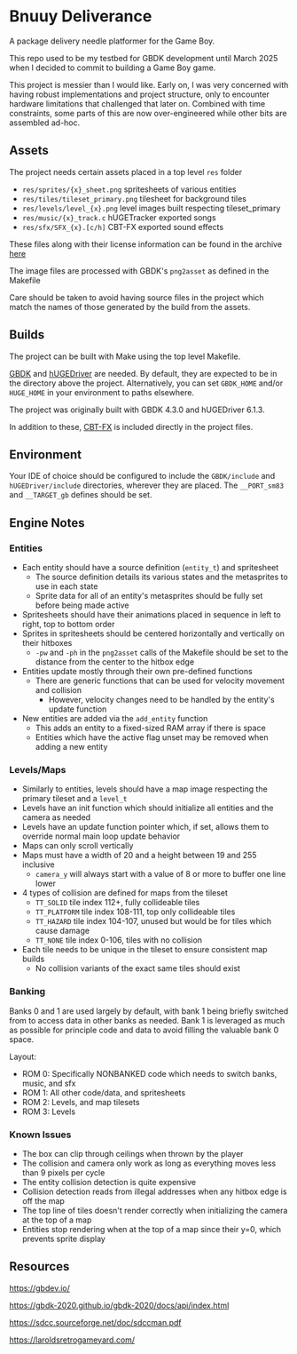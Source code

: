 # Bnuuy Deliverance

A package delivery needle platformer for the Game Boy.

This repo used to be my testbed for GBDK development until March 2025 when I decided to commit 
to building a Game Boy game.

This project is messier than I would like.
Early on, I was very concerned with having robust implementations and project structure, only to 
encounter hardware limitations that challenged that later on. Combined with time constraints, 
some parts of this are now over-engineered while other bits are assembled ad-hoc.

## Assets

The project needs certain assets placed in a top level `res` folder

* `res/sprites/{x}_sheet.png` spritesheets of various entities
* `res/tiles/tileset_primary.png` tilesheet for background tiles
* `res/levels/level_{x}.png` level images built respecting tileset_primary
* `res/music/{x}_track.c` hUGETracker exported songs
* `res/sfx/SFX_{x}.[c/h]` CBT-FX exported sound effects

These files along with their license information can be found in the archive 
[here](https://github.com/swigof/Bnuuy-Deliverance/releases/download/1.0.0/res.zip)

The image files are processed with GBDK's `png2asset` as defined in the Makefile

Care should be taken to avoid having source files in the project which match the names of those 
generated by the build from the assets.

## Builds

The project can be built with Make using the top level Makefile.

[GBDK](https://github.com/gbdk-2020/gbdk-2020/releases) and 
[hUGEDriver](https://github.com/SuperDisk/hUGEDriver/releases) are needed.
By default, they are expected to be in the directory above the project.
Alternatively, you can set `GBDK_HOME` and/or `HUGE_HOME`  in your environment to paths 
elsewhere.

The project was originally built with GBDK 4.3.0 and hUGEDriver 6.1.3.

In addition to these, [CBT-FX](https://github.com/coffeevalenbat/CBT-FX) is included directly in 
the project files.

## Environment

Your IDE of choice should be configured to include the `GBDK/include` and `hUGEDriver/include`
directories, wherever they are placed.
The `__PORT_sm83` and `__TARGET_gb` defines should be set.

## Engine Notes

### Entities
* Each entity should have a source definition (`entity_t`) and spritesheet
  * The source definition details its various states and the metasprites to use in each state
  * Sprite data for all of an entity's metasprites should be fully set before being made active
* Spritesheets should have their animations placed in sequence in left to right, top to bottom 
  order
* Sprites in spritesheets should be centered horizontally and vertically on their hitboxes
  * `-pw` and `-ph` in the `png2asset` calls of the Makefile should be set to the distance from
    the center to the hitbox edge
* Entities update mostly through their own pre-defined functions
  * There are generic functions that can be used for velocity movement and collision
    * However, velocity changes need to be handled by the entity's update function
* New entities are added via the `add_entity` function
  * This adds an entity to a fixed-sized RAM array if there is space
  * Entities which have the active flag unset may be removed when adding a new entity

### Levels/Maps

* Similarly to entities, levels should have a map image respecting the primary tileset and 
  a `level_t`
* Levels have an init function which should initialize all entities and the camera as needed
* Levels have an update function pointer which, if set, allows them to override normal main loop
  update behavior
* Maps can only scroll vertically
* Maps must have a width of 20 and a height between 19 and 255 inclusive
  * `camera_y` will always start with a value of 8 or more to buffer one line lower
* 4 types of collision are defined for maps from the tileset
  * `TT_SOLID` tile index 112+, fully collideable tiles
  * `TT_PLATFORM` tile index 108-111, top only collideable tiles
  * `TT_HAZARD` tile index 104-107, unused but would be for tiles which cause damage
  * `TT_NONE` tile index 0-106, tiles with no collision
* Each tile needs to be unique in the tileset to ensure consistent map builds
  * No collision variants of the exact same tiles should exist

### Banking

Banks 0 and 1 are used largely by default, with bank 1 being briefly switched from to access 
data in other banks as needed.
Bank 1 is leveraged as much as possible for principle code and data to avoid filling the 
valuable bank 0 space.

Layout:
* ROM 0: Specifically NONBANKED code which needs to switch banks, music, and sfx
* ROM 1: All other code/data, and spritesheets
* ROM 2: Levels, and map tilesets
* ROM 3: Levels

### Known Issues

* The box can clip through ceilings when thrown by the player
* The collision and camera only work as long as everything moves less than 9 pixels per cycle
* The entity collision detection is quite expensive
* Collision detection reads from illegal addresses when any hitbox edge is off the map
* The top line of tiles doesn't render correctly when initializing the camera at the top of a 
  map
* Entities stop rendering when at the top of a map since their y=0, which prevents sprite 
  display

## Resources

https://gbdev.io/

https://gbdk-2020.github.io/gbdk-2020/docs/api/index.html

https://sdcc.sourceforge.net/doc/sdccman.pdf

https://laroldsretrogameyard.com/
